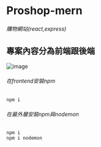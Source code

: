 # Proshop-mern
###### 購物網站(react,express)
## 專案內容分為前端跟後端

![image](https://user-images.githubusercontent.com/44516782/115414614-c4424100-a228-11eb-9b6c-20b0e5f8f222.png)
###### 在frontend安裝npm
```
npm i
```
###### 在最外層安裝npm與nodemon
```
npm i
npm i nodemon
```
